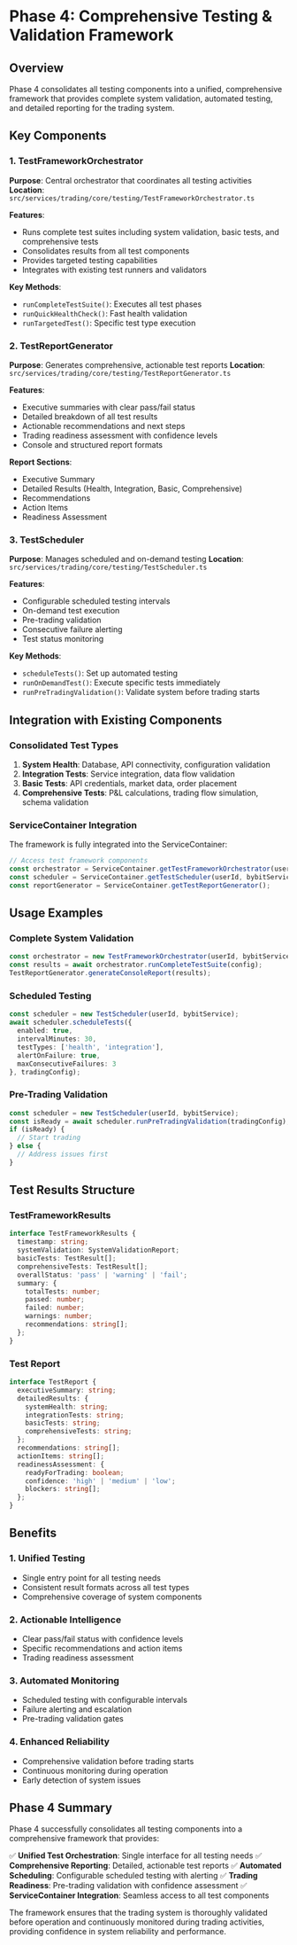 # Phase 4: Comprehensive Testing & Validation Framework

## Overview
Phase 4 consolidates all testing components into a unified, comprehensive framework that provides complete system validation, automated testing, and detailed reporting for the trading system.

## Key Components

### 1. TestFrameworkOrchestrator
**Purpose**: Central orchestrator that coordinates all testing activities
**Location**: `src/services/trading/core/testing/TestFrameworkOrchestrator.ts`

**Features**:
- Runs complete test suites including system validation, basic tests, and comprehensive tests
- Consolidates results from all test components
- Provides targeted testing capabilities
- Integrates with existing test runners and validators

**Key Methods**:
- `runCompleteTestSuite()`: Executes all test phases
- `runQuickHealthCheck()`: Fast health validation
- `runTargetedTest()`: Specific test type execution

### 2. TestReportGenerator
**Purpose**: Generates comprehensive, actionable test reports
**Location**: `src/services/trading/core/testing/TestReportGenerator.ts`

**Features**:
- Executive summaries with clear pass/fail status
- Detailed breakdown of all test results
- Actionable recommendations and next steps
- Trading readiness assessment with confidence levels
- Console and structured report formats

**Report Sections**:
- Executive Summary
- Detailed Results (Health, Integration, Basic, Comprehensive)
- Recommendations
- Action Items
- Readiness Assessment

### 3. TestScheduler
**Purpose**: Manages scheduled and on-demand testing
**Location**: `src/services/trading/core/testing/TestScheduler.ts`

**Features**:
- Configurable scheduled testing intervals
- On-demand test execution
- Pre-trading validation
- Consecutive failure alerting
- Test status monitoring

**Key Methods**:
- `scheduleTests()`: Set up automated testing
- `runOnDemandTest()`: Execute specific tests immediately
- `runPreTradingValidation()`: Validate system before trading starts

## Integration with Existing Components

### Consolidated Test Types
1. **System Health**: Database, API connectivity, configuration validation
2. **Integration Tests**: Service integration, data flow validation
3. **Basic Tests**: API credentials, market data, order placement
4. **Comprehensive Tests**: P&L calculations, trading flow simulation, schema validation

### ServiceContainer Integration
The framework is fully integrated into the ServiceContainer:
```typescript
// Access test framework components
const orchestrator = ServiceContainer.getTestFrameworkOrchestrator(userId, bybitService);
const scheduler = ServiceContainer.getTestScheduler(userId, bybitService);
const reportGenerator = ServiceContainer.getTestReportGenerator();
```

## Usage Examples

### Complete System Validation
```typescript
const orchestrator = new TestFrameworkOrchestrator(userId, bybitService);
const results = await orchestrator.runCompleteTestSuite(config);
TestReportGenerator.generateConsoleReport(results);
```

### Scheduled Testing
```typescript
const scheduler = new TestScheduler(userId, bybitService);
await scheduler.scheduleTests({
  enabled: true,
  intervalMinutes: 30,
  testTypes: ['health', 'integration'],
  alertOnFailure: true,
  maxConsecutiveFailures: 3
}, tradingConfig);
```

### Pre-Trading Validation
```typescript
const scheduler = new TestScheduler(userId, bybitService);
const isReady = await scheduler.runPreTradingValidation(tradingConfig);
if (isReady) {
  // Start trading
} else {
  // Address issues first
}
```

## Test Results Structure

### TestFrameworkResults
```typescript
interface TestFrameworkResults {
  timestamp: string;
  systemValidation: SystemValidationReport;
  basicTests: TestResult[];
  comprehensiveTests: TestResult[];
  overallStatus: 'pass' | 'warning' | 'fail';
  summary: {
    totalTests: number;
    passed: number;
    failed: number;
    warnings: number;
    recommendations: string[];
  };
}
```

### Test Report
```typescript
interface TestReport {
  executiveSummary: string;
  detailedResults: {
    systemHealth: string;
    integrationTests: string;
    basicTests: string;
    comprehensiveTests: string;
  };
  recommendations: string[];
  actionItems: string[];
  readinessAssessment: {
    readyForTrading: boolean;
    confidence: 'high' | 'medium' | 'low';
    blockers: string[];
  };
}
```

## Benefits

### 1. Unified Testing
- Single entry point for all testing needs
- Consistent result formats across all test types
- Comprehensive coverage of system components

### 2. Actionable Intelligence
- Clear pass/fail status with confidence levels
- Specific recommendations and action items
- Trading readiness assessment

### 3. Automated Monitoring
- Scheduled testing with configurable intervals
- Failure alerting and escalation
- Pre-trading validation gates

### 4. Enhanced Reliability
- Comprehensive validation before trading starts
- Continuous monitoring during operation
- Early detection of system issues

## Phase 4 Summary

Phase 4 successfully consolidates all testing components into a comprehensive framework that provides:

✅ **Unified Test Orchestration**: Single interface for all testing needs
✅ **Comprehensive Reporting**: Detailed, actionable test reports
✅ **Automated Scheduling**: Configurable scheduled testing with alerting
✅ **Trading Readiness**: Pre-trading validation with confidence assessment
✅ **ServiceContainer Integration**: Seamless access to all test components

The framework ensures that the trading system is thoroughly validated before operation and continuously monitored during trading activities, providing confidence in system reliability and performance.